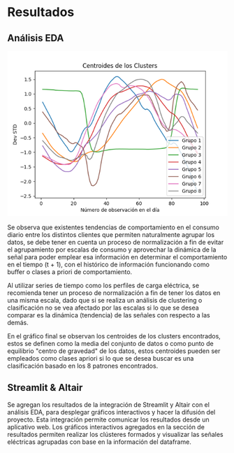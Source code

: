 # Resultados

## Análisis EDA

![](../results/Centroides.png)


Se observa que existentes tendencias de comportamiento en el consumo diario entre los distintos clientes que permiten naturalmente agrupar los datos, se debe tener en cuenta un proceso de normalización a fin de evitar el agrupamiento por escalas de consumo y aprovechar la dinámica de la señal para poder emplear esa información en determinar el comportamiento en el tiempo (t + 1), con el histórico de información funcionando como buffer o clases a priori de comportamiento.

Al utilizar series de tiempo como los perfiles de carga eléctrica, se recomienda tener un proceso de normalización a fin de tener los datos en una misma escala, dado que si se realiza un análisis de clustering o clasificación no se vea afectado por las escalas si lo que se desea comparar es la dinámica (tendencia) de las señales con respecto a las demás.

En el gráfico final se observan los centroides de los clusters encontrados, estos se definen como la media del conjunto de datos o como punto de equilibrio "centro de gravedad" de los datos, estos centroides pueden ser empleados como clases apriori si lo que se desea buscar es una clasificación basado en los 8 patrones encontrados. 

## Streamlit & Altair

Se agregan los resultados de la integración de Streamlit y Altair con el análisis EDA, para desplegar gráficos interactivos y hacer la difusión del proyecto. Esta integración permite comunicar los resultados desde un aplicativo web. Los gráficos interactivos agregados en la sección de resultados permiten realizar los clústeres formados y visualizar las señales eléctricas agrupadas con base en la información del dataframe.
